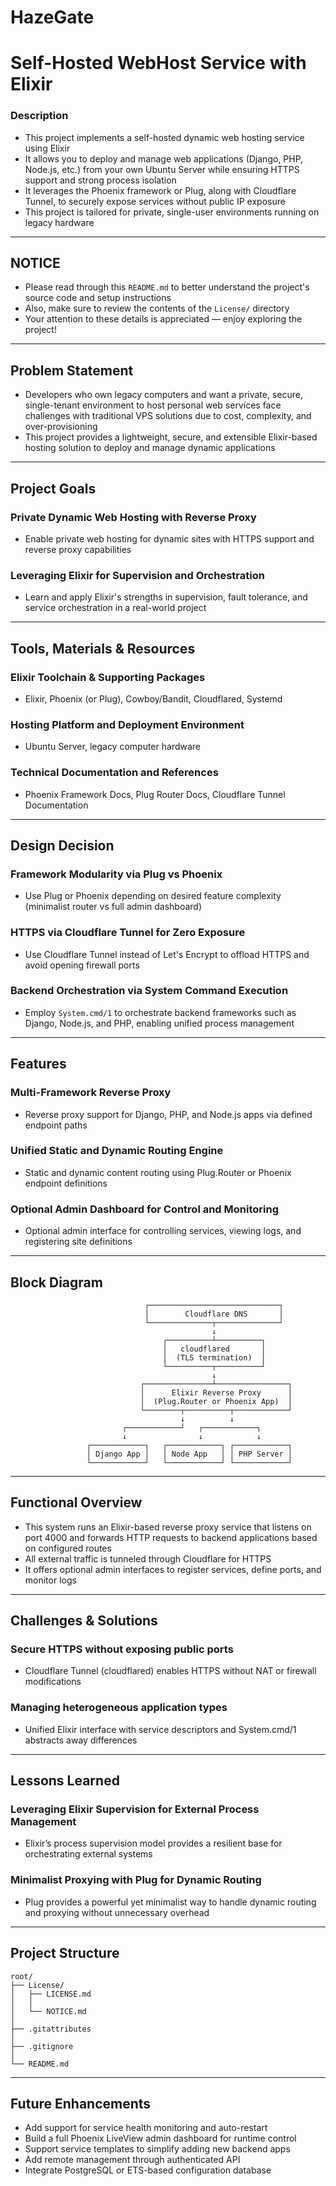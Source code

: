 # HazeGate

# Self-Hosted WebHost Service with Elixir

### Description

- This project implements a self-hosted dynamic web hosting service using Elixir
- It allows you to deploy and manage web applications (Django, PHP, Node.js, etc.) from your own Ubuntu Server while ensuring HTTPS support and strong process isolation
- It leverages the Phoenix framework or Plug, along with Cloudflare Tunnel, to securely expose services without public IP exposure
- This project is tailored for private, single-user environments running on legacy hardware

---

## NOTICE

- Please read through this `README.md` to better understand the project's source code and setup instructions
- Also, make sure to review the contents of the `License/` directory
- Your attention to these details is appreciated — enjoy exploring the project!

---

## Problem Statement

- Developers who own legacy computers and want a private, secure, single-tenant environment to host personal web services face challenges with traditional VPS solutions due to cost, complexity, and over-provisioning
- This project provides a lightweight, secure, and extensible Elixir-based hosting solution to deploy and manage dynamic applications

---

## Project Goals

### Private Dynamic Web Hosting with Reverse Proxy

- Enable private web hosting for dynamic sites with HTTPS support and reverse proxy capabilities

### Leveraging Elixir for Supervision and Orchestration

- Learn and apply Elixir's strengths in supervision, fault tolerance, and service orchestration in a real-world project

---

## Tools, Materials & Resources

### Elixir Toolchain & Supporting Packages

- Elixir, Phoenix (or Plug), Cowboy/Bandit, Cloudflared, Systemd

### Hosting Platform and Deployment Environment

- Ubuntu Server, legacy computer hardware

### Technical Documentation and References

- Phoenix Framework Docs, Plug Router Docs, Cloudflare Tunnel Documentation

---

## Design Decision

### Framework Modularity via Plug vs Phoenix

- Use Plug or Phoenix depending on desired feature complexity (minimalist router vs full admin dashboard)

### HTTPS via Cloudflare Tunnel for Zero Exposure

- Use Cloudflare Tunnel instead of Let's Encrypt to offload HTTPS and avoid opening firewall ports

### Backend Orchestration via System Command Execution

- Employ `System.cmd/1` to orchestrate backend frameworks such as Django, Node.js, and PHP, enabling unified process management

---

## Features

### Multi-Framework Reverse Proxy

- Reverse proxy support for Django, PHP, and Node.js apps via defined endpoint paths

### Unified Static and Dynamic Routing Engine

- Static and dynamic content routing using Plug.Router or Phoenix endpoint definitions

### Optional Admin Dashboard for Control and Monitoring

- Optional admin interface for controlling services, viewing logs, and registering site definitions

---

## Block Diagram

```plaintext
                              ┌─────────────────────────────┐
                              │        Cloudflare DNS       │
                              └──────────────┬──────────────┘
                                             ↓
                                  ┌──────────┴──────────┐
                                  │   cloudflared       │
                                  │  (TLS termination)  │
                                  └──────────┬──────────┘
                                             ↓
                             ┌───────────────┴────────────────┐
                             │      Elixir Reverse Proxy      │
                             │  (Plug.Router or Phoenix App)  │
                             └────────┬──────────┬────────────┘
                                      ↓          ↓
                         ┌────────────┘   ┌────────────┐
                         ↓                ↓            ↓
                 ┌────────────┐   ┌────────────┐ ┌────────────┐
                 │ Django App │   │ Node App   │ │ PHP Server │
                 └────────────┘   └────────────┘ └────────────┘

```

---

## Functional Overview

- This system runs an Elixir-based reverse proxy service that listens on port 4000 and forwards HTTP requests to backend applications based on configured routes
- All external traffic is tunneled through Cloudflare for HTTPS
- It offers optional admin interfaces to register services, define ports, and monitor logs

---

## Challenges & Solutions

### Secure HTTPS without exposing public ports

- Cloudflare Tunnel (cloudflared) enables HTTPS without NAT or firewall modifications

### Managing heterogeneous application types

- Unified Elixir interface with service descriptors and System.cmd/1 abstracts away differences

---

## Lessons Learned

### Leveraging Elixir Supervision for External Process Management

- Elixir’s process supervision model provides a resilient base for orchestrating external systems

### Minimalist Proxying with Plug for Dynamic Routing

- Plug provides a powerful yet minimalist way to handle dynamic routing and proxying without unnecessary overhead

---

## Project Structure

```plaintext
root/
├── License/
│   ├── LICENSE.md
│   │
│   └── NOTICE.md
│
├── .gitattributes
│
├── .gitignore
│
└── README.md

```

---

## Future Enhancements

- Add support for service health monitoring and auto-restart
- Build a full Phoenix LiveView admin dashboard for runtime control
- Support service templates to simplify adding new backend apps
- Add remote management through authenticated API
- Integrate PostgreSQL or ETS-based configuration database
